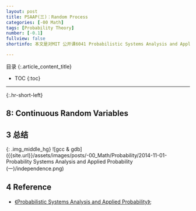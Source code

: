 ```yaml
---
layout: post
title: PSAAP(三)：Random Process
categories: [-00 Math]
tags: [Probability Theory]
number: [-0.1]
fullview: false
shortinfo: 本文是对MIT 公开课6041 Probabilistic Systems Analysis and Applied Probability 的总结。

---
```

目录
{:.article_content_title}


* TOC
{:toc}

---
{:.hr-short-left}


## 8:  Continuous Random Variables ##


## 3 总结 ##

{: .img_middle_hg}
![gcc & gdb]({{site.url}}/assets/images/posts/-00_Math/Probability/2014-11-01-Probability Systems Analysis and Applied Probability (一)/independence.png)

## 4 Reference ##

- [《Probabilistic Systems Analysis and Applied Probability》](https://ocw.mit.edu/courses/electrical-engineering-and-computer-science/6-041sc-probabilistic-systems-analysis-and-applied-probability-fall-2013/); 




